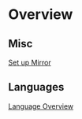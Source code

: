 # Overview


## Misc
[Set up Mirror](./mirror.md)


## Languages
[Language Overview](./languages/overview.md)